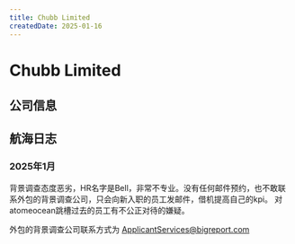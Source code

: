 ```yaml
---
title: Chubb Limited
createdDate: 2025-01-16
---
```


# Chubb Limited

## 公司信息

<DirectHireCompanyTable state="new-york" city="new-york" companyJsonFileName="chubb-limited" />

## 航海日志

### 2025年1月

背景调查态度恶劣，HR名字是Bell，非常不专业。没有任何邮件预约，也不敢联系外包的背景调查公司，只会向新入职的员工发邮件，借机提高自己的kpi。
对atomeocean跳槽过去的员工有不公正对待的嫌疑。

外包的背景调查公司联系方式为 ApplicantServices@bigreport.com